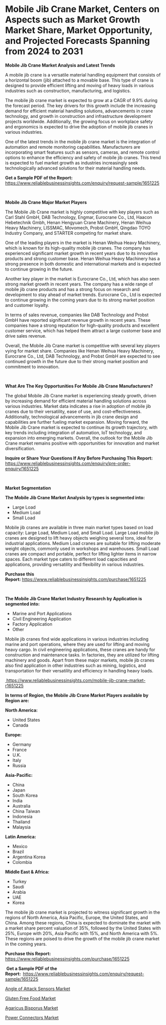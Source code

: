 <p><h1>Mobile Jib Crane Market, Centers on Aspects such as Market Growth Market Share, Market Opportunity, and Projected Forecasts Spanning from 2024 to 2031</h1></p><p><strong>Mobile Jib Crane Market Analysis and Latest Trends</strong></p>
<p><p>A mobile jib crane is a versatile material handling equipment that consists of a horizontal boom (jib) attached to a movable base. This type of crane is designed to provide efficient lifting and moving of heavy loads in various industries such as construction, manufacturing, and logistics.</p><p>The mobile jib crane market is expected to grow at a CAGR of 9.9% during the forecast period. The key drivers for this growth include the increasing demand for efficient material handling solutions, advancements in crane technology, and growth in construction and infrastructure development projects worldwide. Additionally, the growing focus on workplace safety and ergonomics is expected to drive the adoption of mobile jib cranes in various industries.</p><p>One of the latest trends in the mobile jib crane market is the integration of automation and remote monitoring capabilities. Manufacturers are incorporating smart features such as sensors, cameras, and remote control options to enhance the efficiency and safety of mobile jib cranes. This trend is expected to fuel market growth as industries increasingly seek technologically advanced solutions for their material handling needs.</p></p>
<p><strong>Get a Sample PDF of the Report:&nbsp;</strong> <a href="https://www.reliablebusinessinsights.com/enquiry/request-sample/1651225">https://www.reliablebusinessinsights.com/enquiry/request-sample/1651225</a></p>
<p>&nbsp;</p>
<p><strong>Mobile Jib Crane Major Market Players</strong></p>
<p><p>The Mobile Jib Crane market is highly competitive with key players such as Carl Stahl GmbH, DAB Technology, Engmar, Eurocrane Co., Ltd, Haacon Hebetechnik Gmbh, Henan Hengyuan Crane Machinery, Henan Weihua Heavy Machinery, LISSMAC, Movomech, Probst GmbH, Qingdao TOYO Industry Company, and STARTER competing for market share.</p><p>One of the leading players in the market is Henan Weihua Heavy Machinery, which is known for its high-quality mobile jib cranes. The company has experienced significant market growth in recent years due to its innovative products and strong customer base. Henan Weihua Heavy Machinery has a strong presence in both domestic and international markets and is expected to continue growing in the future.</p><p>Another key player in the market is Eurocrane Co., Ltd, which has also seen strong market growth in recent years. The company has a wide range of mobile jib crane products and has a strong focus on research and development to stay ahead of market trends. Eurocrane Co., Ltd is expected to continue growing in the coming years due to its strong market position and customer loyalty.</p><p>In terms of sales revenue, companies like DAB Technology and Probst GmbH have reported significant revenue growth in recent years. These companies have a strong reputation for high-quality products and excellent customer service, which has helped them attract a large customer base and drive sales revenue.</p><p>Overall, the Mobile Jib Crane market is competitive with several key players vying for market share. Companies like Henan Weihua Heavy Machinery, Eurocrane Co., Ltd, DAB Technology, and Probst GmbH are expected to see continued growth in the future due to their strong market position and commitment to innovation.</p></p>
<p>&nbsp;</p>
<p><strong>What Are The Key Opportunities For Mobile Jib Crane Manufacturers?</strong></p>
<p><p>The global Mobile Jib Crane market is experiencing steady growth, driven by increasing demand for efficient material handling solutions across various industries. Market data indicates a rise in adoption of mobile jib cranes due to their versatility, ease of use, and cost-effectiveness. Additionally, technological advancements in jib crane design and capabilities are further fueling market expansion. Moving forward, the Mobile Jib Crane market is expected to continue its growth trajectory, with key trends including integration of automation, IoT technology, and expansion into emerging markets. Overall, the outlook for the Mobile Jib Crane market remains positive with opportunities for innovation and market diversification.</p></p>
<p><strong>Inquire or Share Your Questions If Any Before Purchasing This Report:</strong> <a href="https://www.reliablebusinessinsights.com/enquiry/pre-order-enquiry/1651225">https://www.reliablebusinessinsights.com/enquiry/pre-order-enquiry/1651225</a></p>
<p>&nbsp;</p>
<p><strong>Market Segmentation</strong></p>
<p><strong>The Mobile Jib Crane Market Analysis by types is segmented into:</strong></p>
<p><ul><li>Large Load</li><li>Medium Load</li><li>Small Load</li></ul></p>
<p><p>Mobile jib cranes are available in three main market types based on load capacity: Large Load, Medium Load, and Small Load. Large Load mobile jib cranes are designed to lift heavy objects weighing several tons, ideal for industrial applications. Medium Load cranes are suitable for lifting moderate weight objects, commonly used in workshops and warehouses. Small Load cranes are compact and portable, perfect for lifting lighter items in narrow spaces. Each market type caters to different load capacities and applications, providing versatility and flexibility in various industries.</p></p>
<p><strong>Purchase this Report:&nbsp;</strong><a href="https://www.reliablebusinessinsights.com/purchase/1651225">https://www.reliablebusinessinsights.com/purchase/1651225</a></p>
<p>&nbsp;</p>
<p><strong>The Mobile Jib Crane Market Industry Research by Application is segmented into:</strong></p>
<p><ul><li>Marine and Port Applications</li><li>Civil Engineering Application</li><li>Factory Application</li><li>Other</li></ul></p>
<p><p>Mobile jib cranes find wide applications in various industries including marine and port operations, where they are used for lifting and moving heavy cargo. In civil engineering applications, these cranes are handy for construction and maintenance tasks. In factories, they are utilized for lifting machinery and goods. Apart from these major markets, mobile jib cranes also find application in other industries such as mining, logistics, and transportation for their versatility and efficiency in handling heavy loads.</p></p>
<p><a href="https://www.reliablebusinessinsights.com/mobile-jib-crane-market-r1651225">&nbsp;https://www.reliablebusinessinsights.com/mobile-jib-crane-market-r1651225</a></p>
<p><strong>In terms of Region, the Mobile Jib Crane Market Players available by Region are:</strong></p>
<p>
    <p> <strong> North America: </strong>
        <ul>
            <li>United States</li>
            <li>Canada</li>
        </ul>
        </p> 
    <p> <strong> Europe: </strong>
        <ul>
            <li>Germany</li>
            <li>France</li>
            <li>U.K.</li>
            <li>Italy</li>
            <li>Russia</li>
        </ul>
        </p> 
    <p> <strong> Asia-Pacific: </strong>
        <ul>
            <li>China</li>
            <li>Japan</li>
            <li>South Korea</li>
            <li>India</li>
            <li>Australia</li>
            <li>China Taiwan</li>
            <li>Indonesia</li>
            <li>Thailand</li>
            <li>Malaysia</li>
        </ul>
        </p> 
    <p> <strong> Latin America: </strong>
        <ul>
            <li>Mexico</li>
            <li>Brazil</li>
            <li>Argentina Korea</li>
            <li>Colombia</li>
        </ul>
        </p> 
    <p> <strong> Middle East & Africa: </strong>
        <ul>
            <li>Turkey</li>
            <li>Saudi</li>
            <li>Arabia</li>
            <li>UAE</li>
            <li>Korea</li>
        </ul>
    </p>
    </p>
<p><p>The mobile jib crane market is projected to witness significant growth in the regions of North America, Asia Pacific, Europe, the United States, and China. Among these regions, China is expected to dominate the market with a market share percent valuation of 35%, followed by the United States with 25%, Europe with 20%, Asia Pacific with 15%, and North America with 5%. These regions are poised to drive the growth of the mobile jib crane market in the coming years.</p></p>
<p><strong>Purchase this Report: </strong><a href="https://www.reliablebusinessinsights.com/purchase/1651225">https://www.reliablebusinessinsights.com/purchase/1651225</a></p>
<p>&nbsp;<strong>Get a Sample PDF of the Report:&nbsp;&nbsp;</strong><a href="https://www.reliablebusinessinsights.com/enquiry/request-sample/1651225">https://www.reliablebusinessinsights.com/enquiry/request-sample/1651225</a></p>
<p><strong></strong></p>
<p><p><a href="https://github.com/amapolalg/Market-Research-Report-List-1/blob/main/angle-of-attack-sensors-market.md">Angle of Attack Sensors Market</a></p><p><a href="https://medium.com/@shawnsmithv6981/gluten-free-food-market-growth-outlook-from-2024-to-2031-and-it-is-projecting-at-12-4-b32620999492">Gluten Free Food Market</a></p><p><a href="https://medium.com/@clarenceuvalis67867/evaluating-global-agaricus-bisporus-market-trends-and-growth-opportunities-by-region-type-f5602fc88ee4">Agaricus Bisporus Market</a></p><p><a href="https://github.com/kumertitash/Market-Research-Report-List-1/blob/main/power-connectors-market.md">Power Connectors Market</a></p></p>